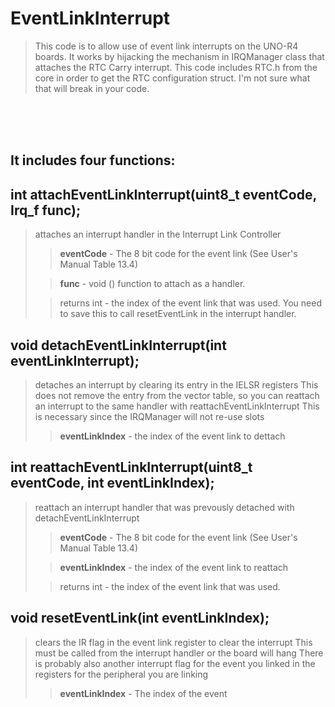 # EventLinkInterrupt

> This code is to allow use of event link interrupts on the UNO-R4 boards.
> It works by hijacking the mechanism in IRQManager class that attaches the RTC Carry interrupt. 
> This code includes RTC.h from the core in order to get the RTC configuration struct.  I'm not sure what that will break in your code.

<br><br><br>


## **It includes four functions:**

## int attachEventLinkInterrupt(uint8_t eventCode, Irq_f func);
 
> attaches an interrupt handler in the Interrupt Link Controller
>
>> **eventCode** - The 8 bit code for the event link (See User's Manual Table 13.4)
>
>> **func** - void () function to attach as a handler. 
>
>> returns int - the index of the event link that was used. You need to save this to call resetEventLink in the interrupt handler.

## void detachEventLinkInterrupt(int eventLinkInterrupt);

> detaches an interrupt by clearing its entry in the IELSR registers
> This does not remove the entry from the vector table, so you can
> reattach an interrupt to the same handler with reattachEventLinkInterrupt
> This is necessary since the IRQManager will not re-use slots
>
>> **eventLinkIndex** - the index of the event link to dettach

## int reattachEventLinkInterrupt(uint8_t eventCode, int eventLinkIndex);

>  reattach an interrupt handler that was prevously detached with detachEventLinkInterrupt
> 
>>  **eventCode** - The 8 bit code for the event link (See User's Manual Table 13.4)
>
>>  **eventLinkIndex** - the index of the event link to reattach
>
>>  returns int - the index of the event link that was used. 

## void resetEventLink(int eventLinkIndex);
 
> clears the IR flag in the event link register to clear the interrupt
> This must be called from the interrupt handler or the board will hang
> There is probably also another interrupt flag for the event you linked
> in the registers for the peripheral you are linking
> 
>> **eventLinkIndex** - The index of the event
 
                 



